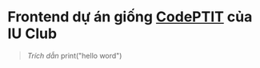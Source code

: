 # Frontend dự án giống [CodePTIT](https://code.ptit.edu.vn/login) của IU Club 
> *Trích dẫn*
  print("hello word")
